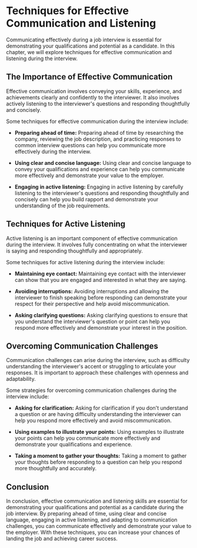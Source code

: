 Techniques for Effective Communication and Listening
===============================================================================================================

Communicating effectively during a job interview is essential for demonstrating your qualifications and potential as a candidate. In this chapter, we will explore techniques for effective communication and listening during the interview.

The Importance of Effective Communication
-----------------------------------------

Effective communication involves conveying your skills, experience, and achievements clearly and confidently to the interviewer. It also involves actively listening to the interviewer's questions and responding thoughtfully and concisely.

Some techniques for effective communication during the interview include:

* **Preparing ahead of time:** Preparing ahead of time by researching the company, reviewing the job description, and practicing responses to common interview questions can help you communicate more effectively during the interview.

* **Using clear and concise language:** Using clear and concise language to convey your qualifications and experience can help you communicate more effectively and demonstrate your value to the employer.

* **Engaging in active listening:** Engaging in active listening by carefully listening to the interviewer's questions and responding thoughtfully and concisely can help you build rapport and demonstrate your understanding of the job requirements.

Techniques for Active Listening
-------------------------------

Active listening is an important component of effective communication during the interview. It involves fully concentrating on what the interviewer is saying and responding thoughtfully and appropriately.

Some techniques for active listening during the interview include:

* **Maintaining eye contact:** Maintaining eye contact with the interviewer can show that you are engaged and interested in what they are saying.

* **Avoiding interruptions:** Avoiding interruptions and allowing the interviewer to finish speaking before responding can demonstrate your respect for their perspective and help avoid miscommunication.

* **Asking clarifying questions:** Asking clarifying questions to ensure that you understand the interviewer's question or point can help you respond more effectively and demonstrate your interest in the position.

Overcoming Communication Challenges
-----------------------------------

Communication challenges can arise during the interview, such as difficulty understanding the interviewer's accent or struggling to articulate your responses. It is important to approach these challenges with openness and adaptability.

Some strategies for overcoming communication challenges during the interview include:

* **Asking for clarification:** Asking for clarification if you don't understand a question or are having difficulty understanding the interviewer can help you respond more effectively and avoid miscommunication.

* **Using examples to illustrate your points:** Using examples to illustrate your points can help you communicate more effectively and demonstrate your qualifications and experience.

* **Taking a moment to gather your thoughts:** Taking a moment to gather your thoughts before responding to a question can help you respond more thoughtfully and accurately.

Conclusion
----------

In conclusion, effective communication and listening skills are essential for demonstrating your qualifications and potential as a candidate during the job interview. By preparing ahead of time, using clear and concise language, engaging in active listening, and adapting to communication challenges, you can communicate effectively and demonstrate your value to the employer. With these techniques, you can increase your chances of landing the job and achieving career success.

